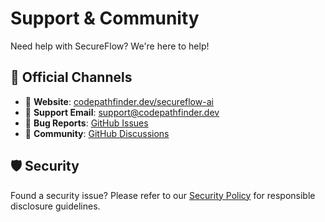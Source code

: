 # Support & Community

Need help with SecureFlow? We're here to help!

## 🌟 Official Channels

- 🔗 **Website**: [codepathfinder.dev/secureflow-ai](https://codepathfinder.dev/secureflow-ai)
- 📧 **Support Email**: support@codepathfinder.dev
- 🐛 **Bug Reports**: [GitHub Issues](https://github.com/shivasurya/code-pathfinder/issues)
- 💬 **Community**: [GitHub Discussions](https://github.com/shivasurya/code-pathfinder/discussions)

## 🛡️ Security

Found a security issue? Please refer to our [Security Policy](SECURITY.md) for responsible disclosure guidelines.
